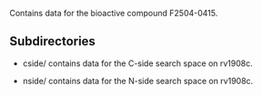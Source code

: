 Contains data for the bioactive compound F2504-0415.

## Subdirectories

- cside/ contains data for the C-side search space on rv1908c.

- nside/ contains data for the N-side search space on rv1908c.

